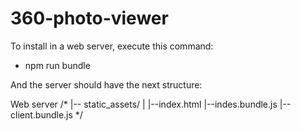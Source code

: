 # 360-photo-viewer

To install in a web server, execute this command:
- npm run bundle

And the server should have the next structure:

Web server
/*
|-- static_assets/
|
|--index.html
|--indes.bundle.js
|--client.bundle.js
*/
